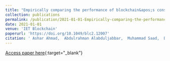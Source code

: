 ```yaml
---
title: "Empirically comparing the performance of blockchain&apos;s consensus algorithms"
collection: publications
permalink: /publication/2021-01-01-Empirically-comparing-the-performance-of-blockchains-consensus-algorithms
date: 2021-01-01
venue: 'IET Blockchain'
paperurl: 'https://doi.org/10.1049/blc2.12007'
citation: ' Ashar Ahmad,  Abdulrahman Alabduljabbar,  Muhammad Saad,  Daehun Nyang,  Joongheon Kim,  David Mohaisen, &quot;Empirically comparing the performance of blockchain&amp;apos;s consensus algorithms.&quot; IET Blockchain, 2021.'
---
```

[Access paper here](https://doi.org/10.1049/blc2.12007){:target="_blank"}
